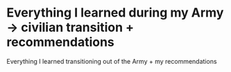 # Everything I learned during my Army -> civilian transition + recommendations
Everything I learned transitioning out of the Army + my recommendations
